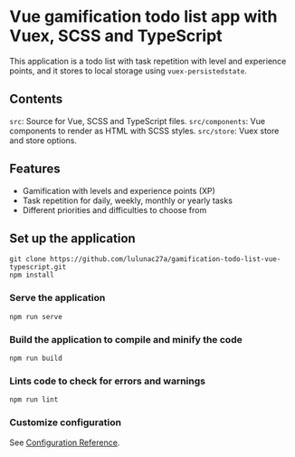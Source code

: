 # Vue gamification todo list app with Vuex, SCSS and TypeScript

This application is a todo list with task repetition with level and experience points,
and it stores to local storage using `vuex-persistedstate`.

## Contents

`src`: Source for Vue, SCSS and TypeScript files.
`src/components`: Vue components to render as HTML with SCSS styles.
`src/store`: Vuex store and store options.

## Features

- Gamification with levels and experience points (XP)
- Task repetition for daily, weekly, monthly or yearly tasks
- Different priorities and difficulties to choose from

## Set up the application

```
git clone https://github.com/lulunac27a/gamification-todo-list-vue-typescript.git
npm install
```

### Serve the application

```
npm run serve
```

### Build the application to compile and minify the code

```
npm run build
```

### Lints code to check for errors and warnings

```
npm run lint
```

### Customize configuration

See [Configuration Reference](https://cli.vuejs.org/config/).
